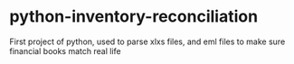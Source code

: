 # python-inventory-reconciliation
First project of python, used to parse xlxs files, and eml files to make sure financial books match real life
